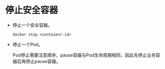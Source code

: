 # 停止安全容器<a name="ZH-CN_TOPIC_0184808171"></a>

-   停止一个安全容器。

    ```
    docker stop <contaienr-id>
    ```

-   停止一个Pod。

    Pod停止需要注意顺序，pause容器与Pod生命周期相同，因此先停止业务容器后再停止pause容器。


